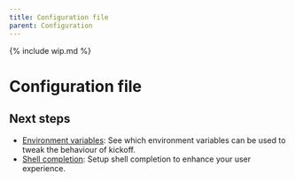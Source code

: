 ```yaml
---
title: Configuration file
parent: Configuration
---
```


{% include wip.md %}

# Configuration file

## Next steps

* [Environment variables](environment-variables): See which environment
  variables can be used to tweak the behaviour of kickoff.
* [Shell completion](shell-completion): Setup shell completion to enhance your user experience.
